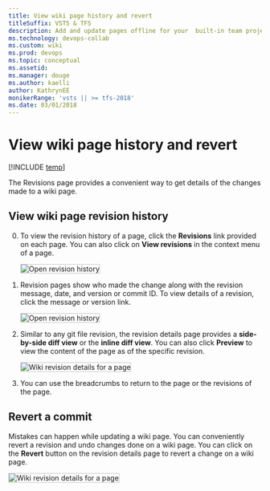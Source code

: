```yaml
---
title: View wiki page history and revert
titleSuffix: VSTS & TFS 
description: Add and update pages offline for your  built-in team project wiki 
ms.technology: devops-collab
ms.custom: wiki
ms.prod: devops
ms.topic: conceptual
ms.assetid: 
ms.manager: douge
ms.author: kaelliauthor: KathrynEE
monikerRange: 'vsts || >= tfs-2018'
ms.date: 03/01/2018  
---
```



# View wiki page history and revert

[!INCLUDE [temp](../_shared/version-vsts-tfs-2018.md)]


The Revisions page provides a convenient way to get details of the changes made to a wiki page. 

<a id="view-revision-history"></a>
## View wiki page revision history  

0. To view the revision history of a page, click the **Revisions** link provided on each page. You can also click on **View revisions** in the context menu of a page.
 
	<img src="_img/wiki/click-revision.png" alt="Open revision history" style="border: 1px solid #C3C3C3;" />
 
0. Revision pages show who made the change along with the revision message, date, and version or commit ID. To view details of a revision, click the message or version link. 

	<img src="_img/wiki/revision-history.png" alt="Open revision history" style="border: 1px solid #C3C3C3;" />

0.	Similar to any git file revision, the revision details page provides a **side-by-side diff view** or the **inline diff view**. You can also click **Preview** to view the content of the page as of the specific revision.

	<img src="_img/wiki/wiki-revision-details-2.png" alt="Wiki revision details for a page" style="border: 1px solid #C3C3C3;" />

0. You can use the breadcrumbs to return to the page or the revisions of the page.


## Revert a commit

Mistakes can happen while updating a wiki page. You can conveniently revert a revision and undo changes done on a wiki page. You can click on the **Revert** button on the revision details page to revert a change on a wiki page.

<img src="_img/wiki/wiki-revert.png" alt="Wiki revision details for a page" style="border: 1px solid #C3C3C3;" />


